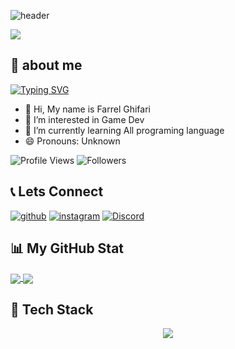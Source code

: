 ![header](https://capsule-render.vercel.app/api?type=waving&height=300&color=gradient&text=Hi%20there,%20I'm%20Farrel%20ghifari&fontAlign=50&fontAlignY=35&descAlignY=50&textBg=false&fontSize=55&desc=ファレル・ギファリ%20(Fareru%20gifari)&descAlign=29)

<img src="https://user-images.githubusercontent.com/73097560/115834477-dbab4500-a447-11eb-908a-139a6edaec5c.gif">

## 🧍 about me
[![Typing SVG](https://readme-typing-svg.herokuapp.com?font=Fira+Code&pause=1000&color=F7EF00&width=435&lines=Software+Engineer;Robotic+Enthusiast)](https://git.io/typing-svg)

- 👋 Hi, My name is Farrel Ghifari
- 👀 I’m interested in Game Dev
- 🌱 I’m currently learning All programing language
-  😄 Pronouns: Unknown

  ![Profile Views](https://komarev.com/ghpvc/?username=Farrghif&color=blue)
  ![Followers](https://img.shields.io/github/followers/Farrghif?label=Follow&style=social)

  ## 📞 Lets Connect
  
<a href="https://github.com/Farrghif">![github](https://img.shields.io/badge/GitHub-000000?style=for-the-badge&logo=GitHub&logoColor=white)</a>
<a href="https://instagram.com/farrelghifari14">![instagram](https://img.shields.io/badge/Instagram-E4405F?style=for-the-badge&logo=Instagram&logoColor=white)</a>
<a href="https://discord.com/channels/@me">![Discord](https://img.shields.io/badge/Discord-5865F2?style=for-the-badge&logo=Discord&logoColor=white)</a>

## 📊 My GitHub Stat

<a href="https://github.com/Farrghif">
  <img align="center" src="https://github-readme-stats.vercel.app/api?username=Farrghif&count_private=true&show_icons=true&theme=chartreuse-dark" />
</a>
<a href="https://github.com/Farrghif">
  <img align="center" src="https://github-readme-stats.vercel.app/api/top-langs/?username=Farrghif&layout=compact&theme=chartreuse-dark&langs_count=999999999" />
</a>

## 🔧 Tech Stack

<p align="center">
  <img src="https://skillicons.dev/icons?i=html,css,js,php,laravel,mysql,react,cs,fastapi,sqlite,python,linux,unity,java,bootstrap,arduino,gradle,tailwind&theme=dark" />
</p>



<!---
Farrghif/Farrghif is a ✨ special ✨ repository because its `README.md` (this file) appears on your GitHub profile.
You can click the Preview link to take a look at your changes.
--->
